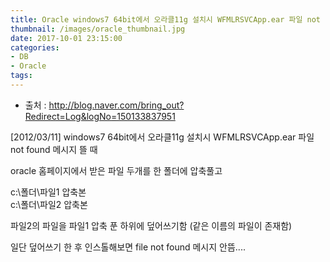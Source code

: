 ```yaml
---
title: Oracle windows7 64bit에서 오라클11g 설치시 WFMLRSVCApp.ear 파일 not found 메시지 뜰 때
thumbnail: /images/oracle_thumbnail.jpg
date: 2017-10-01 23:15:00
categories:
- DB
- Oracle
tags:
---
```

- 출처 : http://blog.naver.com/bring_out?Redirect=Log&logNo=150133837951

[2012/03/11] windows7 64bit에서 오라클11g 설치시 WFMLRSVCApp.ear 파일 not found 메시지 뜰 때

oracle 홈페이지에서 받은 파일 두개를 한 폴더에 압축풀고

c:\폴더\파일1 압축본  
c:\폴더\파일2 압축본

파일2의 파일을 파일1 압축 푼 하위에 덮어쓰기함 (같은 이름의 파일이 존재함)

일단 덮어쓰기 한 후 인스톨해보면 file not found 메시지 안뜸....
